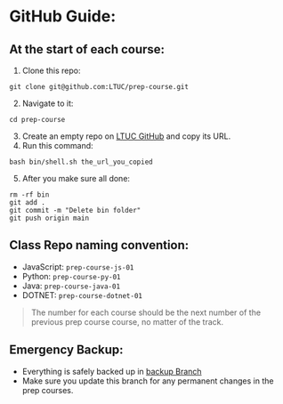 # GitHub Guide:

## At the start of each course: 
1. Clone this repo:
```
git clone git@github.com:LTUC/prep-course.git
```
2. Navigate to it:
```
cd prep-course
```
3. Create an empty repo on [LTUC GitHub](https://github.com/LTUC) and copy its URL.
4. Run this command:
```
bash bin/shell.sh the_url_you_copied
```
5. After you make sure all done:
```
rm -rf bin
git add .
git commit -m "Delete bin folder"
git push origin main
```
## Class Repo naming convention:
- JavaScript: `prep-course-js-01`
- Python: `prep-course-py-01`
- Java: `prep-course-java-01`
- DOTNET: `prep-course-dotnet-01`

> The number for each course should be the next number of the previous prep course course, no matter of the track.


## Emergency Backup:
- Everything is safely backed up in [backup Branch](https://github.com/LTUC/prep-course/tree/backup)
- Make sure you update this branch for any permanent changes in the prep courses.